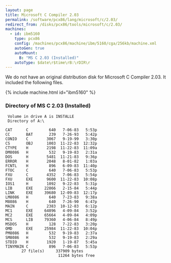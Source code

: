 ```yaml
---
layout: page
title: Microsoft C Compiler 2.03
permalink: /software/pcx86/lang/microsoft/c/2.03/
redirect_from: /disks/pcx86/tools/microsoft/c/2.03/
machines:
  - id: ibm5160
    type: pcx86
    config: /machines/pcx86/machine/ibm/5160/cga/256kb/machine.xml
    autoGen: true
    autoMount:
      B: "MS C 2.03 (Installed)"
    autoType: $date\r$time\rB:\rDIR\r
---
```


We do not have an original distribution disk for Microsoft C Compiler 2.03.  It included the following files.

{% include machine.html id="ibm5160" %}

### Directory of MS C 2.03 (Installed)

     Volume in drive A is INSTALLE
     Directory of A:\

    CAT      C         640   7-06-83   5:53p
    CC       BAT       239   7-26-93   5:42p
    CONIO    C        3067   9-19-99   3:30p
    CS       OBJ      1003  11-22-83  12:32p
    CTYPE    H        2198  11-22-83  11:09a
    DM8086   H         532   9-19-83   2:31a
    DOS      H        5481  11-21-83   9:36p
    ERROR    H        2048   8-01-82   1:03a
    FCNTL    H         896   6-09-83  11:40p
    FTOC     C         640   7-06-83   5:53p
    FXU      C        4352   7-06-83   5:54p
    FXU      EXE      9600  11-22-83  10:08p
    IOS1     H        1092   9-22-83   5:31p
    LIB      EXE     22866   2-15-84   5:44p
    LINK     EXE     39680  12-09-83  12:17p
    LM8086   H         640   7-23-83   9:38a
    M8086    H         640   7-26-90   6:47p
    MAIN     C        2383  10-12-83   6:12p
    MC1      EXE     64896   4-09-84   3:52p
    MC2      EXE     65664   4-09-84   4:09p
    MCS      LIB     79360   4-06-84   8:49p
    MSDOS    H         128   7-22-83   3:20p
    OMD      EXE     25984  11-22-83  10:04p
    PM8086   H         532   9-19-83   2:37a
    SM8086   H         532   9-19-83   2:29a
    STDIO    H        1920   1-19-87   5:45a
    TINYMAIN C         896   7-06-83   5:53p
           27 file(s)     337909 bytes
                           11264 bytes free
